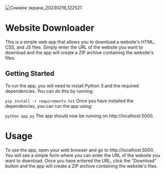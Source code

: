 ![Снимок экрана_20230216_122521](https://user-images.githubusercontent.com/112849918/219340442-98f487f8-e82b-49fc-b46e-4c33b3e1c110.png)


# Website Downloader
 This is a simple web app that allows you to download a website's HTML, CSS, and JS files. Simply enter the URL of the website you want to download and the app will create a ZIP archive containing the website's files.

## Getting Started
To run the app, you will need to install Python 3 and the required dependencies. You can do this by running:

```pip install -r requirements.txt```
Once you have installed the dependencies, you can run the app using:

```python app.py```
The app should now be running on http://localhost:5000.

# Usage
To use the app, open your web browser and go to http://localhost:5000. You will see a simple form where you can enter the URL of the website you want to download. Once you have entered the URL, click the "Download" button and the app will create a ZIP archive containing the website's files.

